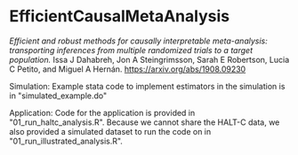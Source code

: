 # EfficientCausalMetaAnalysis
*Efficient and robust methods for causally interpretable meta-analysis: transporting inferences from multiple randomized trials to a target population.* Issa J Dahabreh, Jon A Steingrimsson, Sarah E Robertson, Lucia C Petito, and  Miguel A Hernán. 
https://arxiv.org/abs/1908.09230

Simulation: Example stata code to implement estimators in the simulation is in "simulated_example.do"

Application: Code for the application is provided in "01_run_haltc_analysis.R". Because we cannot share the HALT-C data, we also provided a simulated dataset to run the code on in "01_run_illustrated_analysis.R". 
